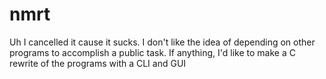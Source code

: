 # nmrt
Uh I cancelled it cause it sucks.
I don't like the idea of depending on other programs
to accomplish a public task.
If anything, I'd like to make a C rewrite of the programs
with a CLI and GUI
